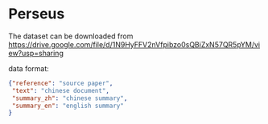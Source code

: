 # Perseus
The dataset can be downloaded from https://drive.google.com/file/d/1N9HyFFV2nVfpibzo0sQBiZxN57QR5pYM/view?usp=sharing

data format:
```json
{"reference": "source paper",
 "text": "chinese document",
 "summary_zh": "chinese summary",
 "summary_en": "english summary"
}
```
